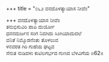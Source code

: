 +++
title = "೦೬೨ ವನದೊಳತ್ಯಾಯಾಸ ನೀವೆಂ"

+++
ವನದೊಳತ್ಯಾಯಾಸ ನೀವೆಂ  
ತನುಭಿಸುವಿರಿ ಪಾಪಿ ದುರ್ಯೋ  
ಧನನದುರ್ಜನ ಸಂಗ ನಿವಗಿದು ಸಿಂಗಿಯಾದುದಲೆ  
ವನಿತೆ ನಿಮ್ಮೊಡನೆಂತು ತೊಳಲುವ  
ಳನವರತ ಗಿರಿ ಗುಹೆಯ ಘಟ್ಟವ  
ನೆನುತ ನುಡಿದಳು ಕುಟಿಲಗರ್ಭದ ಗುಣದ ಬೆಳವಿಗೆಯ   ॥62॥